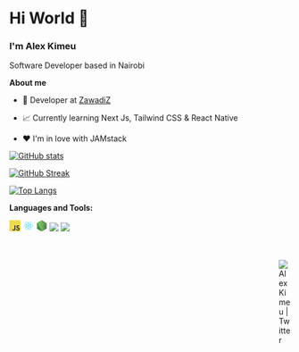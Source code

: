 # Hi World 👋
### I'm Alex Kimeu

Software Developer based in Nairobi

**About me**

- 💼 Developer at [ZawadiZ](https://zawadiz.com/)

- 📈 Currently learning Next Js, Tailwind CSS & React Native

- ❤️ I'm in love with JAMstack

[![GitHub stats](https://github-readme-stats.vercel.app/api?username=alekskimeu)](https://github.com/alekskimeu/github-readme-stats)


[![GitHub Streak](https://github-readme-streak-stats.herokuapp.com/?user=alekskimeu)](https://git.io/streak-stats)


[![Top Langs](https://github-readme-stats.vercel.app/api/top-langs/?username=alekskimeu)](https://github.com/alekskimeu/github-readme-stats)


**Languages and Tools:**  

<code><img height="20" src="https://raw.githubusercontent.com/github/explore/80688e429a7d4ef2fca1e82350fe8e3517d3494d/topics/javascript/javascript.png"></code>
<code><img height="20" src="https://raw.githubusercontent.com/github/explore/80688e429a7d4ef2fca1e82350fe8e3517d3494d/topics/react/react.png"></code>
<code><img height="20" src="https://raw.githubusercontent.com/github/explore/80688e429a7d4ef2fca1e82350fe8e3517d3494d/topics/nodejs/nodejs.png"></code> 
<code><img height="20" src="https://raw.githubusercontent.com/github/explore/80688e429a7d4ef2fca1e82350fe8e3517d3494d/topics/nodejs/python.png"></code> 
<code><img height="20" src="https://raw.githubusercontent.com/github/explore/80688e429a7d4ef2fca1e82350fe8e3517d3494d/topics/nodejs/laravel.png"></code> 


<br />
<br />

<a href="https://twitter.com/alekskimeu">
  <img align="right" alt="Alex Kimeu | Twitter" width="21px" src="https://raw.githubusercontent.com/alekskimeu/alekskimeu/master/assets/twitter.svg" />
</a>
